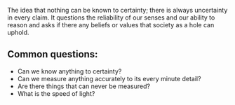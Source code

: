 
The idea that nothing can be known to certainty; there is always uncertainty in every claim. It questions the reliability of our senses and our ability to reason and asks if there any beliefs or values that society as a hole can uphold. 

## Common questions:
- Can we know anything to certainty?
- Can we measure anything accurately to its every minute detail?
- Are there things that can  never be measured?
- What is the speed of light?



